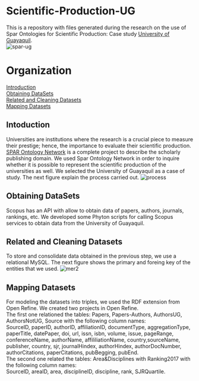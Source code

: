 # Scientific-Production-UG
This is a repository with files generated during the research on the use of Spar Ontologies for Scientific Production: Case study [University of Guayaquil](http://www.ug.edu.ec).  
![spar-ug](https://user-images.githubusercontent.com/43136359/47797390-86829280-dd26-11e8-874f-42f4c4fa83b6.JPG)  
# Organization
[Introduction](#Introduction)  
[Obtaining DataSets ](#Obtaining-DataSets)  
[Related and Cleaning Datasets](#Related-and-Cleaning-Datasets)  
[Mapping Datasets](#Mapping-Dattasets)  
## Intoduction
Universities are institutions where the research is a crucial piece to measure their prestige; hence, the importance to evaluate their scientific production. [SPAR Ontology Network](http://www.sparontologies.net/) is a complete project to describe the scholarly publishing domain. We used Spar Ontology Network in order to inquire whether it is possible to represent the scientific production of the universities as well. We selected the University of Guayaquil as a case of study. The next figure explain the process carried out. 
![process](https://user-images.githubusercontent.com/43136359/47798492-c185c580-dd28-11e8-9f58-8fc3d759ef75.JPG)
## Obtaining DataSets 
Scopus has an API with allow to obtain data of papers, authors, journals, rankings, etc. We developed some Phyton scripts for calling Scopus services to obtain data from the University of Guayaquil.
## Related and Cleaning Datasets 
To store and consolidate data obtained in the previous step, we use a relational MySQL. The next figure shows the primary and foreing key of the entities that we used.
![mer2](https://user-images.githubusercontent.com/43136359/47802796-5f7d8e00-dd31-11e8-9fd0-5fc2b5a5d51b.JPG)
## Mapping Datasets
For modeling the datasets into triples, we used the RDF extension from Open Refine. We created two projects in Open Refine.  
The first one relationed the tables: Papers, Papers-Authors, AuthorsUG, AuthorsNotUG, Source with the following column names:  
SourceID, paperID, authorID, affiliationID, documentType, aggregationType, paperTitle, datePaper, doi, url, issn, isbn, volume, issue,  pageRange, conferenceName, authorName, affililiationName, country,sourceName, publisher, country, sjr, journalHindex, authorHindex,  authorDocNumber, authorCitations, paperCitations, pubBegging, pubEnd.  
The second one related the tables: Area&Disciplines with Ranking2017 with the following column names:  
SourceID, areaID, area, disciplineID, discipline, rank, SJRQuartile.  
